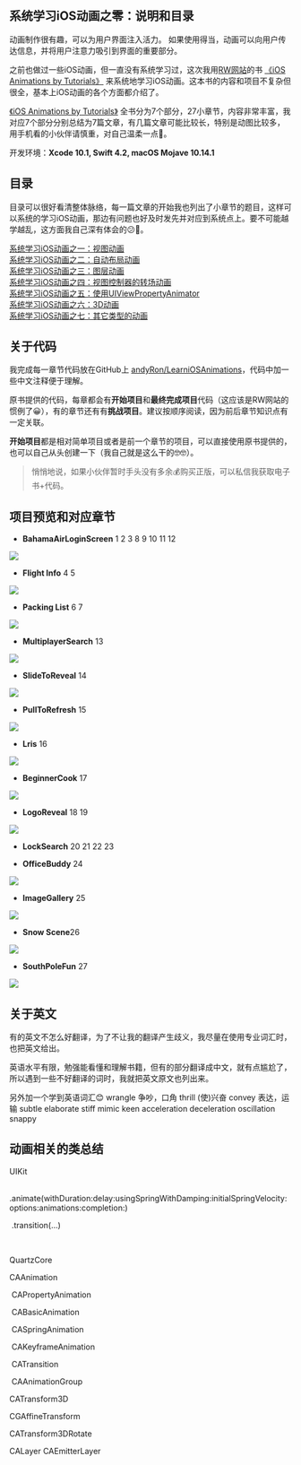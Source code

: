 系统学习iOS动画之零：说明和目录
---------

动画制作很有趣，可以为用户界面注入活力。 如果使用得当，动画可以向用户传达信息，并将用户注意力吸引到界面的重要部分。

之前也做过一些iOS动画，但一直没有系统学习过，这次我用[RW网站](https://www.raywenderlich.com)的书 [《iOS Animations by Tutorials》](https://store.raywenderlich.com/products/ios-animations-by-tutorials) 来系统地学习iOS动画。这本书的内容和项目不复杂但很全，基本上iOS动画的各个方面都介绍了。

 [《iOS Animations by Tutorials》](https://store.raywenderlich.com/products/ios-animations-by-tutorials) 全书分为7个部分，27小章节，内容非常丰富，我对应7个部分分别总结为7篇文章，有几篇文章可能比较长，特别是动图比较多，用手机看的小伙伴请慎重，对自己温柔一点🥴。

开发环境：**Xcode 10.1, Swift 4.2, macOS Mojave 10.14.1**



## 目录

目录可以很好看清整体脉络，每一篇文章的开始我也列出了小章节的题目，这样可以系统的学习iOS动画，那边有问题也好及时发先并对应到系统点上。要不可能越学越乱，这方面我自己深有体会的😕🤔。

[系统学习iOS动画之一：视图动画](Section_I.md)  
[系统学习iOS动画之二：自动布局动画](Section_II.md)  
[系统学习iOS动画之三：图层动画](Section_III.md)  
[系统学习iOS动画之四：视图控制器的转场动画](Section_IV.md)  
[系统学习iOS动画之五：使用UIViewPropertyAnimator](Section_V.md)  
[系统学习iOS动画之六：3D动画](Section_VI.md)  
[系统学习iOS动画之七：其它类型的动画](Section_VII.md)  





## 关于代码

我完成每一章节代码放在GitHub上 [andyRon/LearniOSAnimations](https://github.com/andyRon/LearniOSAnimations)，代码中加一些中文注释便于理解。



原书提供的代码，每章都会有**开始项目**和**最终完成项目**代码（这应该是RW网站的惯例了😀），有的章节还有有**挑战项目**。建议按顺序阅读，因为前后章节知识点有一定关联。

**开始项目**都是相对简单项目或者是前一个章节的项目，可以直接使用原书提供的，也可以自己从头创建一下（我自己就是这么干的🤓🤓）。

> 悄悄地说，如果小伙伴暂时手头没有多余💰购买正版，可以私信我获取电子书+代码。





## 项目预览和对应章节




- **BahamaAirLoginScreen**  1 2 3    8 9 10 11 12 

![](https://ws1.sinaimg.cn/large/006tNbRwgy1fx69ltw09dg308s0avwtn.gif)

- **Flight Info**           4 5

![](https://ws1.sinaimg.cn/large/006tNbRwgy1fxcajmwugeg308m0fndxy.gif)

- **Packing List**          6 7

![](https://ws1.sinaimg.cn/large/006tNbRwgy1fw8qbtmmeag308s0fnafk.gif)

- **MultiplayerSearch**   13

![](https://ws2.sinaimg.cn/large/006tNbRwgy1fxmnjaf154g308m0fn1gb.gif)

- **SlideToReveal**       14

![](https://ws2.sinaimg.cn/large/006tNbRwgy1fy6f1w4io8g308o0fpjw8.gif)

- **PullToRefresh**       15

![](https://ws4.sinaimg.cn/large/006tNbRwgy1fx7j42np9ig308q08r0w0.gif)

- **Lris**                16



![](https://ws4.sinaimg.cn/large/006tNbRwgy1fy7mgff62bg308o0811bi.gif)

- **BeginnerCook**        17

![](https://ws3.sinaimg.cn/large/006tNbRwgy1fxtgx7q5s5g308s0fqqv5.gif)

- **LogoReveal**          18 19

![](https://ws1.sinaimg.cn/large/006tNbRwgy1fy9krwbad6g308q0fogzr.gif)

- **LockSearch** 		20 21 22 23 



- **OfficeBuddy** 	24

![](https://ws3.sinaimg.cn/large/006tNbRwgy1fxvpgah492g306y067799.gif)

- **ImageGallery** 	25

![](https://ws3.sinaimg.cn/large/006tNbRwgy1fxvr9roxswg308q0fo7wh.gif)

- **Snow Scene**26

![](https://ws4.sinaimg.cn/large/006tNbRwgy1fxvzhofmleg30ku112b2a.gif)

- **SouthPoleFun**  	27

![](https://ws2.sinaimg.cn/large/006tNbRwgy1fxw1bdetvhg30fm08sn0q.gif)








## 关于英文

有的英文不怎么好翻译，为了不让我的翻译产生歧义，我尽量在使用专业词汇时，也把英文给出。

英语水平有限，勉强能看懂和理解书籍，但有的部分翻译成中文，就有点尴尬了，所以遇到一些不好翻译的词时，我就把英文原文也列出来。

另外加一个学到英语词汇😊
wrangle  	争吵，口角
thrill		(使)兴奋
convey	  表达，运输
subtle
elaborate
stiff
mimic
keen
acceleration
deceleration
oscillation
snappy



## 动画相关的类总结

UIKit

​	.animate(withDuration:delay:usingSpringWithDamping:initialSpringVelocity:options:animations:completion:)

​	.transition(...)

​	

QuartzCore

CAAnimation

​	CAPropertyAnimation

​	CABasicAnimation 

​		CASpringAnimation 	

​	CAKeyframeAnimation

​	CATransition

​	CAAnimationGroup



CATransform3D

CGAffineTransform

CATransform3DRotate

CALayer  CAEmitterLayer















